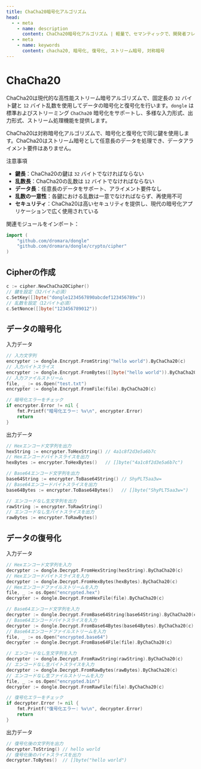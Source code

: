 ```yaml
---
title: ChaCha20暗号化アルゴリズム
head:
  - - meta
    - name: description
      content: ChaCha20暗号化アルゴリズム | 軽量で、セマンティックで、開発者フレンドリーなgolang エンコード&暗号ライブラリ
  - - meta
    - name: keywords
      content: chacha20, 暗号化, 復号化, ストリーム暗号, 対称暗号
---
```


# ChaCha20

ChaCha20は現代的な高性能ストリーム暗号アルゴリズムで、固定長の `32` バイト鍵と `12` バイト乱数を使用してデータの暗号化と復号化を行います。`dongle` は標準およびストリーミング `ChaCha20` 暗号化をサポートし、多様な入力形式、出力形式、ストリーム処理機能を提供します。

ChaCha20は対称暗号化アルゴリズムで、暗号化と復号化で同じ鍵を使用します。ChaCha20はストリーム暗号として任意長のデータを処理でき、データアライメント要件はありません。

 注意事項

- **鍵長**：ChaCha20の鍵は `32` バイトでなければならない
- **乱数長**：ChaCha20の乱数は `12` バイトでなければならない
- **データ長**：任意長のデータをサポート、アライメント要件なし
- **乱数の一意性**：各鍵における乱数は一意でなければならず、再使用不可
- **セキュリティ**：ChaCha20は高いセキュリティを提供し、現代の暗号化アプリケーションで広く使用されている

関連モジュールをインポート：
```go
import (
    "github.com/dromara/dongle"
    "github.com/dromara/dongle/crypto/cipher"
)
```

## Cipherの作成

```go
c := cipher.NewChaCha20Cipher()
// 鍵を設定（32バイト必須）
c.SetKey([]byte("dongle1234567890abcdef123456789x"))
// 乱数を設定（12バイト必須）
c.SetNonce([]byte("123456789012"))
```

## データの暗号化

 入力データ

```go
// 入力文字列
encrypter := dongle.Encrypt.FromString("hello world").ByChaCha20(c)
// 入力バイトスライス
encrypter := dongle.Encrypt.FromBytes([]byte("hello world")).ByChaCha20(c)
// 入力ファイルストリーム
file, _ := os.Open("test.txt")
encrypter := dongle.Encrypt.FromFile(file).ByChaCha20(c)

// 暗号化エラーをチェック
if encrypter.Error != nil {
	fmt.Printf("暗号化エラー: %v\n", encrypter.Error)
	return
}
```

 出力データ

```go
// Hexエンコード文字列を出力
hexString := encrypter.ToHexString() // 4a1c8f2d3e5a6b7c
// Hexエンコードバイトスライスを出力
hexBytes := encrypter.ToHexBytes()   // []byte("4a1c8f2d3e5a6b7c")

// Base64エンコード文字列を出力
base64String := encrypter.ToBase64String() // ShyPLT5aa3w=
// Base64エンコードバイトスライスを出力
base64Bytes := encrypter.ToBase64Bytes()   // []byte("ShyPLT5aa3w=")

// エンコードなし生文字列を出力
rawString := encrypter.ToRawString()
// エンコードなし生バイトスライスを出力
rawBytes := encrypter.ToRawBytes()
```

## データの復号化

 入力データ

```go
// Hexエンコード文字列を入力
decrypter := dongle.Decrypt.FromHexString(hexString).ByChaCha20(c)
// Hexエンコードバイトスライスを入力
decrypter := dongle.Decrypt.FromHexBytes(hexBytes).ByChaCha20(c)
// Hexエンコードファイルストリームを入力
file, _ := os.Open("encrypted.hex")
decrypter := dongle.Decrypt.FromHexFile(file).ByChaCha20(c)

// Base64エンコード文字列を入力
decrypter := dongle.Decrypt.FromBase64String(base64String).ByChaCha20(c)
// Base64エンコードバイトスライスを入力
decrypter := dongle.Decrypt.FromBase64Bytes(base64Bytes).ByChaCha20(c)
// Base64エンコードファイルストリームを入力
file, _ := os.Open("encrypted.base64")
decrypter := dongle.Decrypt.FromBase64File(file).ByChaCha20(c)

// エンコードなし生文字列を入力
decrypter := dongle.Decrypt.FromRawString(rawString).ByChaCha20(c)
// エンコードなし生バイトスライスを入力
decrypter := dongle.Decrypt.FromRawBytes(rawBytes).ByChaCha20(c)
// エンコードなし生ファイルストリームを入力
file, _ := os.Open("encrypted.bin") 
decrypter := dongle.Decrypt.FromRawFile(file).ByChaCha20(c)

// 復号化エラーをチェック
if decrypter.Error != nil {
	fmt.Printf("復号化エラー: %v\n", decrypter.Error)
	return
}
```

 出力データ

```go
// 復号化後の文字列を出力
decrypter.ToString() // hello world
// 復号化後のバイトスライスを出力
decrypter.ToBytes()  // []byte("hello world")
```